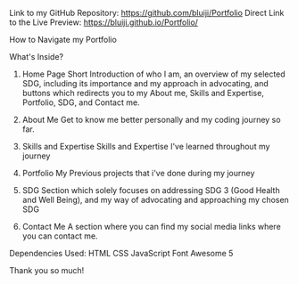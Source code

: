 Link to my GitHub Repository: https://github.com/bluiji/Portfolio
Direct Link to the Live Preview: https://bluiji.github.io/Portfolio/

How to Navigate my Portfolio

What's Inside?

1. Home Page
Short Introduction of who I am, an overview of my selected SDG, including its importance and my approach in advocating, and buttons which redirects you to my About me, Skills and Expertise, Portfolio, SDG, and Contact me.

2. About Me
Get to know me better personally and my coding journey so far.

3. Skills and Expertise
Skills and Expertise I've learned throughout my journey

4. Portfolio
My Previous projects that i've done during my journey

5. SDG 
Section which solely focuses on addressing SDG 3 (Good Health and Well Being), and my way of advocating and approaching my chosen SDG

6. Contact Me
A section where you can find my social media links where you can contact me.

Dependencies Used:
HTML
CSS
JavaScript
Font Awesome 5

Thank you so much!

